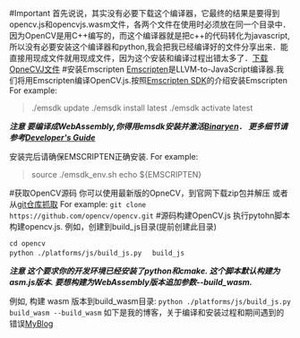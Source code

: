 #Important
首先说说，其实没有必要下载这个编译器，它最终的结果是要得到opencv.js和opencvjs.wasm文件，各两个文件在使用时必须放在同一个目录中．因为OpenCV是用C++编写的，而这个编译器就是把c++的代码转化为javascript,所以没有必要安装这个编译器和python,我会把我已经编译好的文件分享出来．能直接用现成文件就用现成文件，因为这个安装和编译过程出错太多了．[下载OpneCVJ文件](https://download.csdn.net/download/sb985/10608997)
#安装Emscripten
[Emscripten](https://github.com/kripken/emscripten)是LLVM-to-JavaScript编译器.我们将用Emscripten编译OpenCV.js.按照[Emscripten SDK](https://kripken.github.io/emscripten-site/docs/getting_started/downloads.html)的介绍安装Emscripten
For example:
>./emsdk update
>./emsdk install latest
>./emsdk activate latest

***注意
要编译成WebAssembly,你得用emsdk安装并激活[Binaryen](https://github.com/WebAssembly/binaryen)． 更多细节请参考[Developer's Guide](http://webassembly.org/getting-started/developers-guide/)***

安装完后请确保EMSCRIPTEN正确安装.
For example:
>source ./emsdk_env.sh
>echo ${EMSCRIPTEN}

#获取OpenCV源码
你可以使用最新版的OpneCV，到官网下载zip包并解压
或者从[git仓库抓取](https://github.com/opencv/opencv.git)
For example:
`git clone https://github.com/opencv/opencv.git`
#源码构建OpenCV.js
执行pytohn脚本构建opencv.js.
例如，创建到build_js目录(提前创建此目录)
```
cd opencv
python ./platforms/js/build_js.py　 build_js
```
***注意
这个要求你的开发环境已经安装了python和cmake.
这个脚本默认构建为asm.js版本. 要想构建为WebAssembly版本追加参数--build_wasm.***

例如, 构建 wasm 版本到build_wasm目录:
`python ./platforms/js/build_js.py build_wasm --build_wasm`
如下是我的博客，关于编译和安装过程和期间遇到的错误[MyBlog](https://blog.csdn.net/sb985/article/details/81713088)
